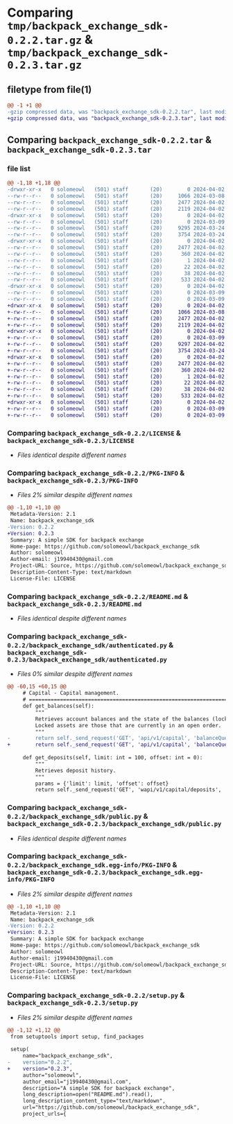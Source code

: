 # Comparing `tmp/backpack_exchange_sdk-0.2.2.tar.gz` & `tmp/backpack_exchange_sdk-0.2.3.tar.gz`

## filetype from file(1)

```diff
@@ -1 +1 @@
-gzip compressed data, was "backpack_exchange_sdk-0.2.2.tar", last modified: Tue Apr  2 15:49:18 2024, max compression
+gzip compressed data, was "backpack_exchange_sdk-0.2.3.tar", last modified: Tue Apr  2 15:54:41 2024, max compression
```

## Comparing `backpack_exchange_sdk-0.2.2.tar` & `backpack_exchange_sdk-0.2.3.tar`

### file list

```diff
@@ -1,18 +1,18 @@
-drwxr-xr-x   0 solomeowl   (501) staff       (20)        0 2024-04-02 15:49:18.297391 backpack_exchange_sdk-0.2.2/
--rw-r--r--   0 solomeowl   (501) staff       (20)     1066 2024-03-08 15:43:17.000000 backpack_exchange_sdk-0.2.2/LICENSE
--rw-r--r--   0 solomeowl   (501) staff       (20)     2477 2024-04-02 15:49:18.297084 backpack_exchange_sdk-0.2.2/PKG-INFO
--rw-r--r--   0 solomeowl   (501) staff       (20)     2119 2024-04-02 15:44:43.000000 backpack_exchange_sdk-0.2.2/README.md
-drwxr-xr-x   0 solomeowl   (501) staff       (20)        0 2024-04-02 15:49:18.295604 backpack_exchange_sdk-0.2.2/backpack_exchange_sdk/
--rw-r--r--   0 solomeowl   (501) staff       (20)        0 2024-03-09 08:21:03.000000 backpack_exchange_sdk-0.2.2/backpack_exchange_sdk/__init__.py
--rw-r--r--   0 solomeowl   (501) staff       (20)     9295 2024-03-24 16:07:16.000000 backpack_exchange_sdk-0.2.2/backpack_exchange_sdk/authenticated.py
--rw-r--r--   0 solomeowl   (501) staff       (20)     3754 2024-03-24 15:57:21.000000 backpack_exchange_sdk-0.2.2/backpack_exchange_sdk/public.py
-drwxr-xr-x   0 solomeowl   (501) staff       (20)        0 2024-04-02 15:49:18.296789 backpack_exchange_sdk-0.2.2/backpack_exchange_sdk.egg-info/
--rw-r--r--   0 solomeowl   (501) staff       (20)     2477 2024-04-02 15:49:18.000000 backpack_exchange_sdk-0.2.2/backpack_exchange_sdk.egg-info/PKG-INFO
--rw-r--r--   0 solomeowl   (501) staff       (20)      360 2024-04-02 15:49:18.000000 backpack_exchange_sdk-0.2.2/backpack_exchange_sdk.egg-info/SOURCES.txt
--rw-r--r--   0 solomeowl   (501) staff       (20)        1 2024-04-02 15:49:18.000000 backpack_exchange_sdk-0.2.2/backpack_exchange_sdk.egg-info/dependency_links.txt
--rw-r--r--   0 solomeowl   (501) staff       (20)       22 2024-04-02 15:49:18.000000 backpack_exchange_sdk-0.2.2/backpack_exchange_sdk.egg-info/top_level.txt
--rw-r--r--   0 solomeowl   (501) staff       (20)       38 2024-04-02 15:49:18.297459 backpack_exchange_sdk-0.2.2/setup.cfg
--rw-r--r--   0 solomeowl   (501) staff       (20)      533 2024-04-02 15:49:05.000000 backpack_exchange_sdk-0.2.2/setup.py
-drwxr-xr-x   0 solomeowl   (501) staff       (20)        0 2024-04-02 15:49:18.296589 backpack_exchange_sdk-0.2.2/tests/
--rw-r--r--   0 solomeowl   (501) staff       (20)        0 2024-03-09 08:00:27.000000 backpack_exchange_sdk-0.2.2/tests/test_authenticated.py
--rw-r--r--   0 solomeowl   (501) staff       (20)        0 2024-03-09 08:00:27.000000 backpack_exchange_sdk-0.2.2/tests/test_public.py
+drwxr-xr-x   0 solomeowl   (501) staff       (20)        0 2024-04-02 15:54:41.218866 backpack_exchange_sdk-0.2.3/
+-rw-r--r--   0 solomeowl   (501) staff       (20)     1066 2024-03-08 15:43:17.000000 backpack_exchange_sdk-0.2.3/LICENSE
+-rw-r--r--   0 solomeowl   (501) staff       (20)     2477 2024-04-02 15:54:41.218608 backpack_exchange_sdk-0.2.3/PKG-INFO
+-rw-r--r--   0 solomeowl   (501) staff       (20)     2119 2024-04-02 15:44:43.000000 backpack_exchange_sdk-0.2.3/README.md
+drwxr-xr-x   0 solomeowl   (501) staff       (20)        0 2024-04-02 15:54:41.216731 backpack_exchange_sdk-0.2.3/backpack_exchange_sdk/
+-rw-r--r--   0 solomeowl   (501) staff       (20)        0 2024-03-09 08:21:03.000000 backpack_exchange_sdk-0.2.3/backpack_exchange_sdk/__init__.py
+-rw-r--r--   0 solomeowl   (501) staff       (20)     9297 2024-04-02 15:54:09.000000 backpack_exchange_sdk-0.2.3/backpack_exchange_sdk/authenticated.py
+-rw-r--r--   0 solomeowl   (501) staff       (20)     3754 2024-03-24 15:57:21.000000 backpack_exchange_sdk-0.2.3/backpack_exchange_sdk/public.py
+drwxr-xr-x   0 solomeowl   (501) staff       (20)        0 2024-04-02 15:54:41.218317 backpack_exchange_sdk-0.2.3/backpack_exchange_sdk.egg-info/
+-rw-r--r--   0 solomeowl   (501) staff       (20)     2477 2024-04-02 15:54:41.000000 backpack_exchange_sdk-0.2.3/backpack_exchange_sdk.egg-info/PKG-INFO
+-rw-r--r--   0 solomeowl   (501) staff       (20)      360 2024-04-02 15:54:41.000000 backpack_exchange_sdk-0.2.3/backpack_exchange_sdk.egg-info/SOURCES.txt
+-rw-r--r--   0 solomeowl   (501) staff       (20)        1 2024-04-02 15:54:41.000000 backpack_exchange_sdk-0.2.3/backpack_exchange_sdk.egg-info/dependency_links.txt
+-rw-r--r--   0 solomeowl   (501) staff       (20)       22 2024-04-02 15:54:41.000000 backpack_exchange_sdk-0.2.3/backpack_exchange_sdk.egg-info/top_level.txt
+-rw-r--r--   0 solomeowl   (501) staff       (20)       38 2024-04-02 15:54:41.218934 backpack_exchange_sdk-0.2.3/setup.cfg
+-rw-r--r--   0 solomeowl   (501) staff       (20)      533 2024-04-02 15:54:36.000000 backpack_exchange_sdk-0.2.3/setup.py
+drwxr-xr-x   0 solomeowl   (501) staff       (20)        0 2024-04-02 15:54:41.218106 backpack_exchange_sdk-0.2.3/tests/
+-rw-r--r--   0 solomeowl   (501) staff       (20)        0 2024-03-09 08:00:27.000000 backpack_exchange_sdk-0.2.3/tests/test_authenticated.py
+-rw-r--r--   0 solomeowl   (501) staff       (20)        0 2024-03-09 08:00:27.000000 backpack_exchange_sdk-0.2.3/tests/test_public.py
```

### Comparing `backpack_exchange_sdk-0.2.2/LICENSE` & `backpack_exchange_sdk-0.2.3/LICENSE`

 * *Files identical despite different names*

### Comparing `backpack_exchange_sdk-0.2.2/PKG-INFO` & `backpack_exchange_sdk-0.2.3/PKG-INFO`

 * *Files 2% similar despite different names*

```diff
@@ -1,10 +1,10 @@
 Metadata-Version: 2.1
 Name: backpack_exchange_sdk
-Version: 0.2.2
+Version: 0.2.3
 Summary: A simple SDK for backpack exchange
 Home-page: https://github.com/solomeowl/backpack_exchange_sdk
 Author: solomeowl
 Author-email: j19940430@gmail.com
 Project-URL: Source, https://github.com/solomeowl/backpack_exchange_sdk
 Description-Content-Type: text/markdown
 License-File: LICENSE
```

### Comparing `backpack_exchange_sdk-0.2.2/README.md` & `backpack_exchange_sdk-0.2.3/README.md`

 * *Files identical despite different names*

### Comparing `backpack_exchange_sdk-0.2.2/backpack_exchange_sdk/authenticated.py` & `backpack_exchange_sdk-0.2.3/backpack_exchange_sdk/authenticated.py`

 * *Files 0% similar despite different names*

```diff
@@ -60,15 +60,15 @@
     # Capital - Capital management.
     # ================================================================
     def get_balances(self):
         """
         Retrieves account balances and the state of the balances (locked or available).
         Locked assets are those that are currently in an open order.
         """
-        return self._send_request('GET', 'api/v1/capital', 'balanceQuery', {})
+        return self._send_request('GET', 'api/v1/capital', 'balanceQuery', None)
 
     def get_deposits(self, limit: int = 100, offset: int = 0):
         """
         Retrieves deposit history.
         """
         params = {'limit': limit, 'offset': offset}
         return self._send_request('GET', 'wapi/v1/capital/deposits', 'depositQueryAll', params)
```

### Comparing `backpack_exchange_sdk-0.2.2/backpack_exchange_sdk/public.py` & `backpack_exchange_sdk-0.2.3/backpack_exchange_sdk/public.py`

 * *Files identical despite different names*

### Comparing `backpack_exchange_sdk-0.2.2/backpack_exchange_sdk.egg-info/PKG-INFO` & `backpack_exchange_sdk-0.2.3/backpack_exchange_sdk.egg-info/PKG-INFO`

 * *Files 2% similar despite different names*

```diff
@@ -1,10 +1,10 @@
 Metadata-Version: 2.1
 Name: backpack_exchange_sdk
-Version: 0.2.2
+Version: 0.2.3
 Summary: A simple SDK for backpack exchange
 Home-page: https://github.com/solomeowl/backpack_exchange_sdk
 Author: solomeowl
 Author-email: j19940430@gmail.com
 Project-URL: Source, https://github.com/solomeowl/backpack_exchange_sdk
 Description-Content-Type: text/markdown
 License-File: LICENSE
```

### Comparing `backpack_exchange_sdk-0.2.2/setup.py` & `backpack_exchange_sdk-0.2.3/setup.py`

 * *Files 2% similar despite different names*

```diff
@@ -1,12 +1,12 @@
 from setuptools import setup, find_packages
 
 setup(
     name="backpack_exchange_sdk",
-    version="0.2.2",
+    version="0.2.3",
     author="solomeowl",
     author_email="j19940430@gmail.com",
     description="A simple SDK for backpack exchange",
     long_description=open("README.md").read(),
     long_description_content_type="text/markdown",
     url="https://github.com/solomeowl/backpack_exchange_sdk",
     project_urls={
```

